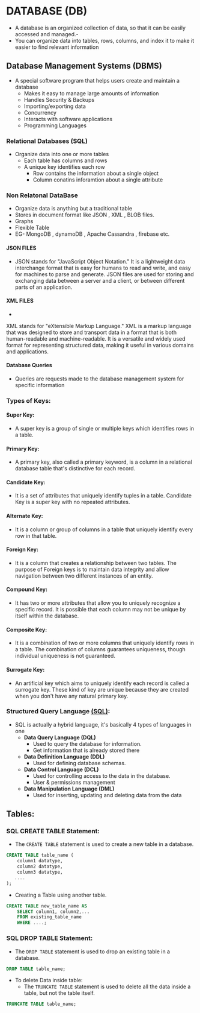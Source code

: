 # DATABASE (DB)
- A database is an organized collection of data, so that it can be easily accessed and managed.- 
- You can organize data into tables, rows, columns, and index it to make it easier to find relevant information
## Database Management Systems (DBMS)
- A special software program that helps users create and maintain a database
  - Makes it easy to manage large amounts of information
  - Handles Security & Backups
  - Importing/exporting data
  - Concurrency
  - Interacts with software applications
  - Programming Languages
### Relational Databases (SQL)
- Organize data into one or more tables
  - Each table has columns and rows
  - A unique key identifies each row
    - Row contains the information about a single object
    - Column conatins inforamtion about a single attribute
### Non Relatonal DataBase
- Organize data is anything but a traditional table
- Stores in document format like JSON , XML , BLOB files.
- Graphs
- Flexible Table
- EG- MongoDB , dynamoDB , Apache Cassandra , firebase etc.
#### JSON FILES
-   JSON stands for "JavaScript Object Notation." It is a lightweight data interchange format that is easy for humans to read and write, and easy for machines to parse and generate. JSON files are used for storing and exchanging data between a server and a client, or between different parts of an application.

#### XML FILES
- 
XML stands for "eXtensible Markup Language." XML is a markup language that was designed to store and transport data in a format that is both human-readable and machine-readable. It is a versatile and widely used format for representing structured data, making it useful in various domains and applications.


#### Database Queries
- Queries are requests made to the database management system for specific information

### Types of Keys:
#### Super Key:
- A super key is a group of single or multiple keys which identifies rows in a table.
#### Primary Key:
- A primary key, also called a primary keyword, is a column in a relational database table that's distinctive for each record.
#### Candidate Key:
- It is a set of attributes that uniquely identify tuples in a table. Candidate Key is a super key with no repeated attributes.
#### Alternate Key:
- It is a column or group of columns in a table that uniquely identify every row in that table.
#### Foreign Key:
- It is a column that creates a relationship between two tables. The purpose of Foreign keys is to maintain data integrity and allow navigation between two different instances of an entity.
#### Compound Key: 
- It has two or more attributes that allow you to uniquely recognize a specific record. It is possible that each column may not be unique by itself within the database.
#### Composite Key: 
- It is a combination of two or more columns that uniquely identify rows in a table. The combination of columns guarantees uniqueness, though individual uniqueness is not guaranteed.
#### Surrogate Key:
- An artificial key which aims to uniquely identify each record is called a surrogate key. These kind of key are unique because they are created when you don't have any natural primary key.

### Structured Query Language [(SQL)](https://www.w3schools.com/sql/default.asp):
- SQL is actually a hybrid language, it's basically 4 types of languages in one
  -  **Data Query Language (DQL)**
     -  Used to query the database for information.
     -  Get information that is already stored there
  - **Data Definition Language (DDL)**
    - Used for defining database schemas.
  - **Data Control Language (DCL)**
    - Used for controlling access to the data in the database.
    - User & permissions management
  - **Data Manipulation Language (DML)**
    - Used for inserting, updating and deleting data from the data
   
## Tables:
### SQL CREATE TABLE Statement:
- The `CREATE TABLE` statement is used to create a new table in a database.
```sql
CREATE TABLE table_name (
    column1 datatype,
    column2 datatype,
    column3 datatype,
   ....
);
```
- Creating a Table using another table.
```sql
CREATE TABLE new_table_name AS
    SELECT column1, column2,...
    FROM existing_table_name
    WHERE ....;
```
### SQL DROP TABLE Statement:
- The `DROP TABLE` statement is used to drop an existing table in a database.
```sql
DROP TABLE table_name;
```
- To delete Data inside table:
  - The `TRUNCATE TABLE` statement is used to delete all the data inside a table, but not the table itself.
```sql
TRUNCATE TABLE table_name;
```
